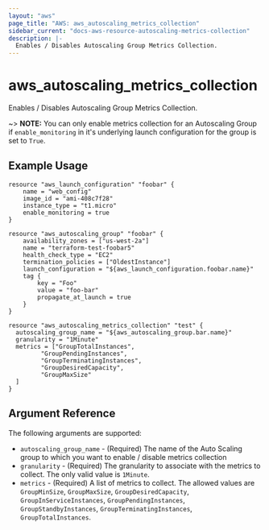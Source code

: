 ```yaml
---
layout: "aws"
page_title: "AWS: aws_autoscaling_metrics_collection"
sidebar_current: "docs-aws-resource-autoscaling-metrics-collection"
description: |-
  Enables / Disables Autoscaling Group Metrics Collection.
---
```


# aws\_autoscaling\_metrics\_collection

Enables / Disables Autoscaling Group Metrics Collection.

~> **NOTE:** You can only enable metrics collection for an Autoscaling Group if `enable_monitoring` 
in it's underlying launch configuration for the group is set to `True`.

## Example Usage

```
resource "aws_launch_configuration" "foobar" {
    name = "web_config"
    image_id = "ami-408c7f28"
    instance_type = "t1.micro"
    enable_monitoring = true
}

resource "aws_autoscaling_group" "foobar" {
    availability_zones = ["us-west-2a"]
    name = "terraform-test-foobar5"
    health_check_type = "EC2"
    termination_policies = ["OldestInstance"]
    launch_configuration = "${aws_launch_configuration.foobar.name}"
    tag {
        key = "Foo"
        value = "foo-bar"
        propagate_at_launch = true
    }
}

resource "aws_autoscaling_metrics_collection" "test" {
  autoscaling_group_name = "${aws_autoscaling_group.bar.name}"
  granularity = "1Minute"
  metrics = ["GroupTotalInstances",
  	     "GroupPendingInstances",
  	     "GroupTerminatingInstances",
  	     "GroupDesiredCapacity",
  	     "GroupMaxSize"
  ]
}
```

## Argument Reference

The following arguments are supported:

* `autoscaling_group_name` - (Required) The name of the Auto Scaling group to which you want to enable / disable metrics collection
* `granularity` - (Required) The granularity to associate with the metrics to collect. The only valid value is `1Minute`.
* `metrics` - (Required) A list of metrics to collect. The allowed values are `GroupMinSize`, `GroupMaxSize`, `GroupDesiredCapacity`, `GroupInServiceInstances`, `GroupPendingInstances`, `GroupStandbyInstances`, `GroupTerminatingInstances`, `GroupTotalInstances`.